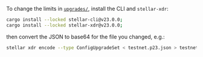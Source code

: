 To change the limits in [`upgrades/`](./upgrades/), install the CLI and `stellar-xdr`:

```bash
cargo install --locked stellar-cli@v23.0.0;
cargo install --locked stellar-xdr@v23.0.0;
```

then convert the JSON to base64 for the file you changed, e.g.:

```bash
stellar xdr encode --type ConfigUpgradeSet < testnet.p23.json > testnet.p23.xdr
```